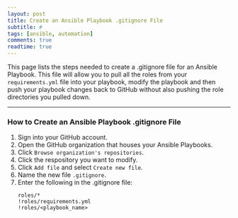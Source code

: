 ```yaml
---
layout: post
title: Create an Ansible Playbook .gitignore File
subtitle: #
tags: [ansible, automation]
comments: true
readtime: true
---
```


This page lists the steps needed to create a .gitignore file for an Ansible Playbook. This file will allow you to pull all the roles from your `requirements.yml` file into your playbook, modify the playbook and then push your playbook changes back to GitHub without also pushing the role directories you pulled down.

---
### How to Create an Ansible Playbook .gitignore File
1. Sign into your GitHub account.
2. Open the GitHub organization that houses your Ansible Playbooks.
3. Click `Browse organization's repositories`.
4. Click the respository you want to modify.
5. Click `Add file` and select `Create new file`.
6. Name the new file `.gitignore`.
7. Enter the following in the .gitignore file:
    ```
    roles/*
    !roles/requirements.yml
    !roles/<playbook_name>
    ```
